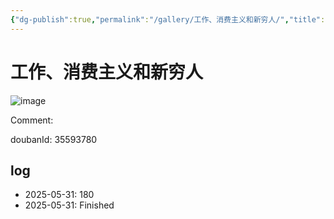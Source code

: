 ```yaml
---
{"dg-publish":true,"permalink":"/gallery/工作、消费主义和新穷人/","title":"工作、消费主义和新穷人","created":"2025-06-16T14:31:17.982+08:00"}
---
```



# 工作、消费主义和新穷人

![image](https://hiraeth-picbed.oss-cn-beijing.aliyuncs.com/20250531154544.webp)

Comment: 



doubanId: 35593780

## log

- 2025-05-31: 180
- 2025-05-31: Finished
